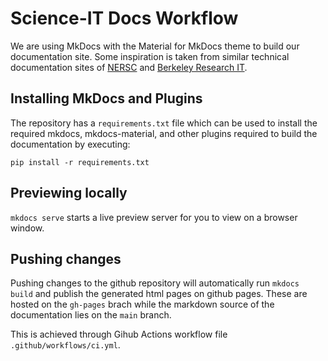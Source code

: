 # Science-IT Docs Workflow

We are using MkDocs with the Material for MkDocs theme to build our documentation site. Some inspiration is taken from similar technical documentation sites of [NERSC](docs.nersc.gov) and [Berkeley Research IT](https://docs-research-it.berkeley.edu/).

## Installing MkDocs and Plugins
The repository has a `requirements.txt` file which can be used to install the required mkdocs, mkdocs-material, and other plugins required to build the documentation by executing:

`pip install -r requirements.txt`

## Previewing locally

`mkdocs serve` starts a live preview server for you to view on a browser window.

## Pushing changes

Pushing changes to the github repository will automatically run `mkdocs build` and publish the generated html pages on github pages. These are hosted on the `gh-pages` brach while the markdown source of the documentation lies on the `main` branch.

This is achieved through Gihub Actions workflow file `.github/workflows/ci.yml`.
